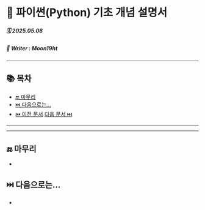 # 🐍 파이썬(Python) 기초 개념 설명서

##### 🗓️ 2025.05.08
##### 📝 Writer : Moon19ht

---

## 📚 목차


- [🔚 마무리](#-마무리)
- [⏭️ 다음으로는...](#️-다음으로는)
- [⏮️ 이전 문서](./0507%20정리.md) [다음 문서 ⏭️](./0509%20정리.md)

---



---

## 🔚 마무리
- 

## ⏭️ 다음으로는...
- 
